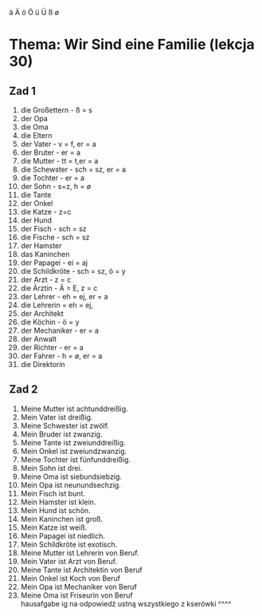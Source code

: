 ä Ä ö Ö ü Ü ß ø
# Thema: Wir Sind eine Familie (lekcja 30)
## Zad 1
1. die Großettern - ß = s
2. der Opa
3. die Oma
4. die Eltern
5. der Vater - v = f, er = a
6. der Bruter - er = a
7. die Mutter - tt = t,er = a
8. die Schewster - sch = sz, er = a
9. die Tochter - er = a
10. der Sohn - s=z, h = ø
11. die Tante
12. der Onkel
13. die Katze - z=c
14. der Hund
15. der Fisch - sch = sz
16. die Fische - sch = sz
17. der Hamster
18. das Kaninchen
19. der Papagei - ei = aj
20. die Schildkröte - sch = sz, ö = y
21. der Arzt - z = c
22. die Ärztin - Ä = E, z = c
23. der Lehrer - eh = ej, er = a
24. die Lehrerin = eh = ej,
25. der Architekt
26. die Köchin - ö = y
27. der Mechaniker - er = a
28. der Anwalt
29. der Richter - er = a
30. der Fahrer - h = ø, er = a
31. die Direktorin
## Zad 2
1. Meine Mutter ist achtunddreißig.
2. Mein Vater ist dreißig.
3. Meine Schwester ist zwölf.
4. Mein Bruder ist zwanzig.
5. Meine Tante ist zweiunddreißig.
6. Mein Onkel ist zweiundzwanzig.
7. Meine Tochter ist fünfunddreißig.
8. Mein Sohn ist drei.
9. Meine Oma ist siebundsiebzig.
10. Mein Opa ist neunundsechzig.
11. Mein Fisch ist bunt.
12. Mein Hamster ist klein.
13. Mein Hund ist schön.
14. Mein Kaninchen ist groß.
15. Mein Katze ist weiß.
16. Mein Papagei ist niedlich.
17. Mein Schildkröte ist exotisch.
18. Meine Mutter ist Lehrerin von Beruf.
19. Mein Vater ist Arzt von Beruf.
20. Meine Tante ist Architektin von Beruf
21. Mein Onkel ist Koch von Beruf
22. Mein Opa ist Mechaniker von Beruf
23. Meine Oma ist Friseurin von Beruf  
hausafgabe ig na odpowiedź ustną wszystkiego z kserówki ^^^^
